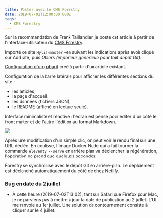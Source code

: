 ```yaml
---
title: Poster avec le CMS Forestry
date: 2019-07-02T12:00:00.000Z
tags:
  - CMS Forestry
---
```

Sur la recommandation de Frank Taillandier, je poste cet article à partir de l'interface-utilisateur du [CMS Forestry](https://forestry.io "forestry.io").

Importé ce site `Hylia-master` -en suivant les indications après avoir cliqué sur Add site, puis _Others (importeur générique pour tout dépôt Git)_.

[Configuration d'un gabarit](https://forestry.io/docs/settings/front-matter-templates/ "Template Front Matter pour Forestry") créé à partir d'un article existant.

Configuration de la barre latérale pour afficher les différentes sections du site :

* les articles,
* la page d'accueil,
* les données (fichiers JSON),
* le README (affiché en lecture seule).

Interface minimaliste et réactive : l'écran est pensé pour éditer d'un côté le front matter et de l'autre l'édition au format Markdown.

![](/images/forestry-cms.png)

Après une modification d'un simple clic, on peut voir le rendu final sur une URL dédiée. En coulisse, l'image Docker Node qui a fait tourner la commande `eleventy --serve` en arrière plan va déclencher la régénération, l'opération ne prend que quelques secondes.

Forestry se synchronise avec le dépôt Git en arrière-plan. Le déploiement est déclenché automatiquement du côté de chez Netlify.

### Bug en date du 2 juillet  

* À cette heure (2019-07-02T13:02), tant sur Safari que Firefox pour Mac, je ne parviens pas à mettre à jour la date de publication au 2 juillet. L'UI me renvoie au 1er juillet. Une solution de contournement consiste à cliquer sur le 4 juillet. 
